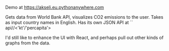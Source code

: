 Demo at https://akseli.eu.pythonanywhere.com

Gets data from World Bank API, visualizes CO2 emissions to the user. Takes as input country names in English. Has its own JSON API at
``
api/<country>/<'kt'/'percapita'>



I'd still like to enhance the UI with React, and perhaps pull out other kinds of graphs from the data.
